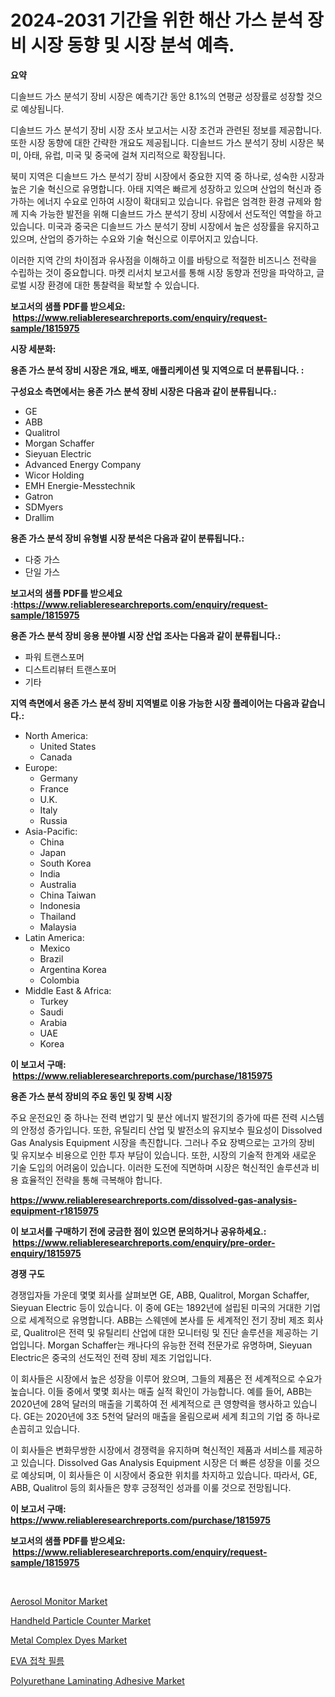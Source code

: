 <p><h1>2024-2031 기간을 위한 해산 가스 분석 장비 시장 동향 및 시장 분석 예측.</h1></p><p><strong>요약</strong></p>
<p><p>디솔브드 가스 분석기 장비 시장은 예측기간 동안 8.1%의 연평균 성장률로 성장할 것으로 예상됩니다.</p><p>디솔브드 가스 분석기 장비 시장 조사 보고서는 시장 조건과 관련된 정보를 제공합니다. 또한 시장 동향에 대한 간략한 개요도 제공됩니다. 디솔브드 가스 분석기 장비 시장은 북미, 아태, 유럽, 미국 및 중국에 걸쳐 지리적으로 확장됩니다.</p><p>북미 지역은 디솔브드 가스 분석기 장비 시장에서 중요한 지역 중 하나로, 성숙한 시장과 높은 기술 혁신으로 유명합니다. 아태 지역은 빠르게 성장하고 있으며 산업의 혁신과 증가하는 에너지 수요로 인하여 시장이 확대되고 있습니다. 유럽은 엄격한 환경 규제와 함께 지속 가능한 발전을 위해 디솔브드 가스 분석기 장비 시장에서 선도적인 역할을 하고 있습니다. 미국과 중국은 디솔브드 가스 분석기 장비 시장에서 높은 성장률을 유지하고 있으며, 산업의 증가하는 수요와 기술 혁신으로 이루어지고 있습니다.</p><p>이러한 지역 간의 차이점과 유사점을 이해하고 이를 바탕으로 적절한 비즈니스 전략을 수립하는 것이 중요합니다. 마켓 리서치 보고서를 통해 시장 동향과 전망을 파악하고, 글로벌 시장 환경에 대한 통찰력을 확보할 수 있습니다.</p></p>
<p><strong>보고서의 샘플 PDF를 받으세요: &nbsp;<a href="https://www.reliableresearchreports.com/enquiry/request-sample/1815975">https://www.reliableresearchreports.com/enquiry/request-sample/1815975</a></strong></p>
<p><strong>시장 세분화:</strong></p>
<p><strong> 용존 가스 분석 장비 시장은 개요, 배포, 애플리케이션 및 지역으로 더 분류됩니다. :</strong></p>
<p><strong>구성요소 측면에서는 용존 가스 분석 장비 시장은 다음과 같이 분류됩니다.:</strong></p>
<p><ul><li>GE</li><li>ABB</li><li>Qualitrol</li><li>Morgan Schaffer</li><li>Sieyuan Electric</li><li>Advanced Energy Company</li><li>Wicor Holding</li><li>EMH Energie-Messtechnik</li><li>Gatron</li><li>SDMyers</li><li>Drallim</li></ul></p>
<p><strong> 용존 가스 분석 장비 유형별 시장 분석은 다음과 같이 분류됩니다.:</strong></p>
<p><ul><li>다중 가스</li><li>단일 가스</li></ul></p>
<p><strong>보고서의 샘플 PDF를 받으세요 :<a href="https://www.reliableresearchreports.com/enquiry/request-sample/1815975">https://www.reliableresearchreports.com/enquiry/request-sample/1815975</a></strong></p>
<p><strong> 용존 가스 분석 장비 응용 분야별 시장 산업 조사는 다음과 같이 분류됩니다.:</strong></p>
<p><ul><li>파워 트랜스포머</li><li>디스트리뷰터 트랜스포머</li><li>기타</li></ul></p>
<p><strong>지역 측면에서 용존 가스 분석 장비 지역별로 이용 가능한 시장 플레이어는 다음과 같습니다.:</strong></p>
<p><ul>
    <li>
        North America:
        <ul>
            <li>United States</li>
            <li>Canada</li>
        </ul>
    </li>
    <li>
        Europe:
        <ul>
            <li>Germany</li>
            <li>France</li>
            <li>U.K.</li>
            <li>Italy</li>
            <li>Russia</li>
        </ul>
    </li>
    <li>
        Asia-Pacific:
        <ul>
            <li>China</li>
            <li>Japan</li>
            <li>South Korea</li>
            <li>India</li>
            <li>Australia</li>
            <li>China Taiwan</li>
            <li>Indonesia</li>
            <li>Thailand</li>
            <li>Malaysia</li>
        </ul>
    </li>
    <li>
        Latin America:
        <ul>
            <li>Mexico</li>
            <li>Brazil</li>
            <li>Argentina Korea</li>
            <li>Colombia</li>
        </ul>
    </li>
    <li>
        Middle East & Africa:
        <ul>
            <li>Turkey</li>
            <li>Saudi</li>
            <li>Arabia</li>
            <li>UAE</li>
            <li>Korea</li>
        </ul>
    </li>
    </ul></p>
<p><strong>이 보고서 구매: &nbsp;<a href="https://www.reliableresearchreports.com/purchase/1815975">https://www.reliableresearchreports.com/purchase/1815975</a></strong></p>
<p><strong>용존 가스 분석 장비의 주요 동인 및 장벽 시장</strong></p>
<p><p>주요 운전요인 중 하나는 전력 변압기 및 분산 에너지 발전기의 증가에 따른 전력 시스템의 안정성 증가입니다. 또한, 유틸리티 산업 및 발전소의 유지보수 필요성이 Dissolved Gas Analysis Equipment 시장을 촉진합니다. 그러나 주요 장벽으로는 고가의 장비 및 유지보수 비용으로 인한 투자 부담이 있습니다. 또한, 시장의 기술적 한계와 새로운 기술 도입의 어려움이 있습니다. 이러한 도전에 직면하며 시장은 혁신적인 솔루션과 비용 효율적인 전략을 통해 극복해야 합니다.</p></p>
<p><strong><a href="https://www.reliableresearchreports.com/dissolved-gas-analysis-equipment-r1815975">https://www.reliableresearchreports.com/dissolved-gas-analysis-equipment-r1815975</a></strong></p>
<p><strong>이 보고서를 구매하기 전에 궁금한 점이 있으면 문의하거나 공유하세요.: &nbsp;<a href="https://www.reliableresearchreports.com/enquiry/pre-order-enquiry/1815975">https://www.reliableresearchreports.com/enquiry/pre-order-enquiry/1815975</a></strong></p>
<p><strong>경쟁 구도</strong></p>
<p><p>경쟁입자들 가운데 몇몇 회사를 살펴보면 GE, ABB, Qualitrol, Morgan Schaffer, Sieyuan Electric 등이 있습니다. 이 중에 GE는 1892년에 설립된 미국의 거대한 기업으로 세계적으로 유명합니다. ABB는 스웨덴에 본사를 둔 세계적인 전기 장비 제조 회사로, Qualitrol은 전력 및 유틸리티 산업에 대한 모니터링 및 진단 솔루션을 제공하는 기업입니다. Morgan Schaffer는 캐나다의 유능한 전력 전문가로 유명하며, Sieyuan Electric은 중국의 선도적인 전력 장비 제조 기업입니다.</p><p>이 회사들은 시장에서 높은 성장을 이루어 왔으며, 그들의 제품은 전 세계적으로 수요가 높습니다. 이들 중에서 몇몇 회사는 매출 실적 확인이 가능합니다. 예를 들어, ABB는 2020년에 28억 달러의 매출을 기록하여 전 세계적으로 큰 영향력을 행사하고 있습니다. GE는 2020년에 3조 5천억 달러의 매출을 올림으로써 세계 최고의 기업 중 하나로 손꼽히고 있습니다.</p><p>이 회사들은 변화무쌍한 시장에서 경쟁력을 유지하며 혁신적인 제품과 서비스를 제공하고 있습니다. Dissolved Gas Analysis Equipment 시장은 더 빠른 성장을 이룰 것으로 예상되며, 이 회사들은 이 시장에서 중요한 위치를 차지하고 있습니다. 따라서, GE, ABB, Qualitrol 등의 회사들은 향후 긍정적인 성과를 이룰 것으로 전망됩니다.</p></p>
<p><strong>이 보고서 구매: &nbsp; <a href="https://www.reliableresearchreports.com/purchase/1815975">https://www.reliableresearchreports.com/purchase/1815975</a></strong></p>
<p><strong>보고서의 샘플 PDF를 받으세요: &nbsp;<a href="https://www.reliableresearchreports.com/enquiry/request-sample/1815975">https://www.reliableresearchreports.com/enquiry/request-sample/1815975</a></strong><strong></strong></p>
<p>&nbsp;</p>
<p><p><a href="https://view.publitas.com/reportprime-1/aerosol-monitor-market-trends-and-market-analysis-forecasted-for-period-2024-2031/">Aerosol Monitor Market</a></p><p><a href="https://view.publitas.com/reportprime-1/handheld-particle-counter-market-insight-market-trends-growth-forecasted-from-2024-to-2031/">Handheld Particle Counter Market</a></p><p><a href="https://issuu.com/reportprime-2/docs/metal-complex-dyes-market-size-2030.pptx">Metal Complex Dyes Market</a></p><p><a href="https://github.com/shade463/Market-Research-Report-List-1/blob/main/386426238861.md">EVA 접착 필름</a></p><p><a href="https://rainy-horn-d69.notion.site/Polyurethane-Laminating-Adhesive-Market-Size-Reveals-the-Best-Marketing-Channels-In-Global-Industry-21e10b7d451c4591bf20573216a3d688">Polyurethane Laminating Adhesive Market</a></p></p>